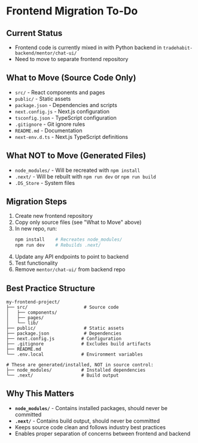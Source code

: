 # Frontend Migration To-Do

## Current Status
- Frontend code is currently mixed in with Python backend in `tradehabit-backend/mentor/chat-ui/`
- Need to move to separate frontend repository

## What to Move (Source Code Only)
- `src/` - React components and pages
- `public/` - Static assets
- `package.json` - Dependencies and scripts
- `next.config.js` - Next.js configuration
- `tsconfig.json` - TypeScript configuration
- `.gitignore` - Git ignore rules
- `README.md` - Documentation
- `next-env.d.ts` - Next.js TypeScript definitions

## What NOT to Move (Generated Files)
- `node_modules/` - Will be recreated with `npm install`
- `.next/` - Will be rebuilt with `npm run dev` or `npm run build`
- `.DS_Store` - System files

## Migration Steps
1. Create new frontend repository
2. Copy only source files (see "What to Move" above)
3. In new repo, run:
   ```bash
   npm install    # Recreates node_modules/
   npm run dev    # Rebuilds .next/
   ```
4. Update any API endpoints to point to backend
5. Test functionality
6. Remove `mentor/chat-ui/` from backend repo

## Best Practice Structure
```
my-frontend-project/
├── src/                     # Source code
│   ├── components/
│   ├── pages/
│   └── lib/
├── public/                  # Static assets
├── package.json             # Dependencies
├── next.config.js          # Configuration
├── .gitignore              # Excludes build artifacts
├── README.md
└── .env.local              # Environment variables

# These are generated/installed, NOT in source control:
├── node_modules/           # Installed dependencies
└── .next/                  # Build output
```

## Why This Matters
- **`node_modules/`** - Contains installed packages, should never be committed
- **`.next/`** - Contains build output, should never be committed
- Keeps source code clean and follows industry best practices
- Enables proper separation of concerns between frontend and backend
